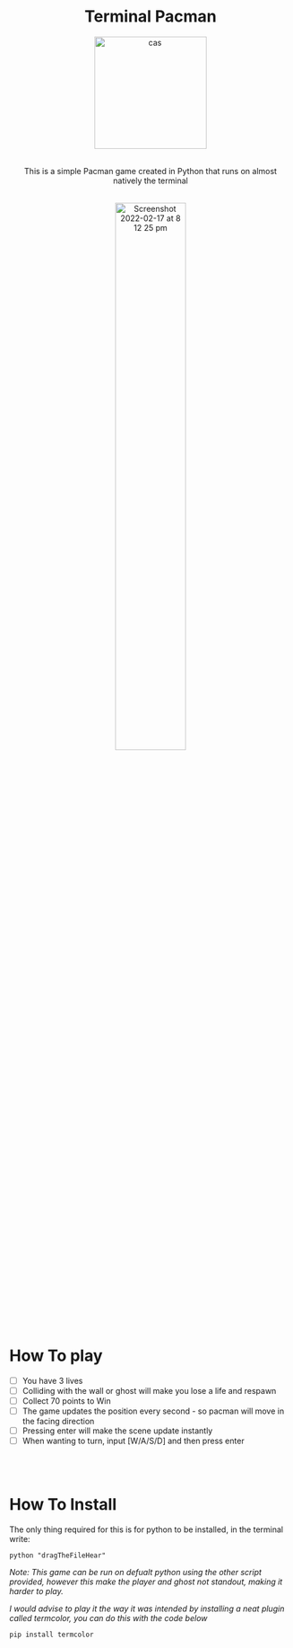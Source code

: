 <h1 align="center">Terminal Pacman</h1>

<div align="center">
  <a href="https://github.com/MartinGurasvili/Calculator">
    <img width="200" height="200" alt="cas" src="https://user-images.githubusercontent.com/76784461/155037020-15e1a5d9-5a13-4938-97ca-fc744ea13d68.png">
  </a>



  <p align="center">
    <br>
    This is a simple Pacman game created in Python that runs on almost natively the terminal
    <br />
    <br>

<div align="center">
    <img style="width:50%"  alt="Screenshot 2022-02-17 at 8 12 25 pm" src="https://user-images.githubusercontent.com/76784461/155036665-8d7cd20d-d562-4e3d-bd7c-f6cdf220f193.gif">
</div>
  </div>

<br></br>
<h1 >How To play </h1>

   - [ ] You have 3 lives
   - [ ] Colliding with the wall or ghost will make you lose a life and respawn
   - [ ] Collect 70 points to Win
   - [ ] The game updates the position every second - so pacman will move in the facing direction
   - [ ] Pressing enter will make the scene update instantly
   - [ ] When wanting to turn, input [W/A/S/D] and then press enter
   
<br></br>

<h1>How To Install </h1>
  The only thing required for this is for python to be installed, in the terminal write:
  
  

`python "dragTheFileHear"`

  *Note: This game can be run on defualt python using the other script provided, however this make the player and ghost not standout, making it harder to play.*
  
  *I would advise to play it the way it was intended by installing a neat plugin called termcolor, you can do this with the code below*
   
`pip install termcolor`
   


